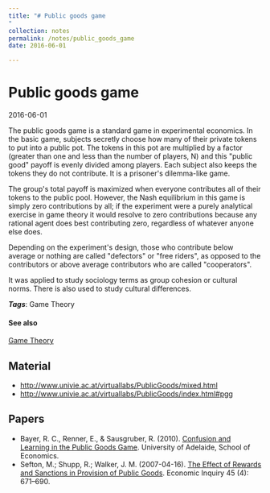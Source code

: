 ```yaml
---
title: "# Public goods game
"
collection: notes
permalink: /notes/public_goods_game
date: 2016-06-01

---
```


# Public goods game

2016-06-01

The public goods game is a standard game in experimental economics. In the basic game, subjects secretly choose how many of their private tokens to put into a public pot. The tokens in this pot are multiplied by a factor (greater than one and less than the number of players, N) and this "public good" payoff is evenly divided among players. Each subject also keeps the tokens they do not contribute. It is a prisoner's dilemma-like game.

The group's total payoff is maximized when everyone contributes all of their tokens to the public pool. However, the Nash equilibrium in this game is simply zero contributions by all; if the experiment were a purely analytical exercise in game theory it would resolve to zero contributions because any rational agent does best contributing zero, regardless of whatever anyone else does.

Depending on the experiment's design, those who contribute below average or nothing are called "defectors" or "free riders", as opposed to the contributors or above average contributors who are called "cooperators".

It was applied to study sociology terms as group cohesion or cultural norms. There is also used to study cultural differences.

***Tags***: Game Theory

#### See also
[Game Theory](/notes/game_theory)

## Material
* http://www.univie.ac.at/virtuallabs/PublicGoods/mixed.html
* http://www.univie.ac.at/virtuallabs/PublicGoods/index.html#pgg

## Papers
* Bayer, R. C., Renner, E., & Sausgruber, R. (2010). [Confusion and Learning in the Public Goods Game](http://www.economics.adelaide.edu.au/research/papers/doc/wp2010-24.pdf). University of Adelaide, School of Economics.
* Sefton, M.; Shupp, R.; Walker, J. M. (2007-04-16). [The Effect of Rewards and Sanctions in Provision of Public Goods](http://www.iub.edu/~caepr/RePEc/PDF/2006/CAEPR2006-005.pdf). Economic Inquiry 45 (4): 671–690.



